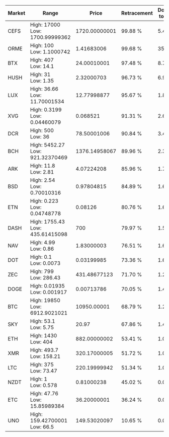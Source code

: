 | Market | Range | Price| Retracement | Doubles to 50% |
| --- | --- | --- | --- | --- |
| CEFS | High: 17000<br />Low: 1700.99999362 | 1720.00000001 | 99.88 % | 5.44 |
| ORME | High: 100<br />Low: 1.1000742 | 1.41683006 | 99.68 % | 35.68 |
| BTX | High: 407<br />Low: 14.1 | 24.00010001 | 97.48 % | 8.77 |
| HUSH | High: 31<br />Low: 1.35 | 2.32000703 | 96.73 % | 6.97 |
| LUX | High: 36.66<br />Low: 11.70001534 | 12.77998877 | 95.67 % | 1.89 |
| XVG | High: 0.3199<br />Low: 0.04460079 | 0.068521 | 91.31 % | 2.66 |
| DCR | High: 500<br />Low: 36 | 78.50001006 | 90.84 % | 3.41 |
| BCH | High: 5452.27<br />Low: 921.32370469 | 1376.14958067 | 89.96 % | 2.32 |
| ARK | High: 11.8<br />Low: 2.81 | 4.07224208 | 85.96 % | 1.79 |
| BSD | High: 2.54<br />Low: 0.70010316 | 0.97804815 | 84.89 % | 1.66 |
| ETN | High: 0.223<br />Low: 0.04748778 | 0.08126 | 80.76 % | 1.66 |
| DASH | High: 1755.43<br />Low: 435.61415098 | 700 | 79.97 % | 1.57 |
| NAV | High: 4.99<br />Low: 0.86 | 1.83000003 | 76.51 % | 1.60 |
| DOT | High: 0.1<br />Low: 0.0073 | 0.03199985 | 73.36 % | 1.68 |
| ZEC | High: 799<br />Low: 286.43 | 431.48677123 | 71.70 % | 1.26 |
| DOGE | High: 0.01935<br />Low: 0.001917 | 0.00713786 | 70.05 % | 1.49 |
| BTC | High: 19850<br />Low: 6912.9021021 | 10950.00001 | 68.79 % | 1.22 |
| SKY | High: 53.1<br />Low: 5.75 | 20.97 | 67.86 % | 1.40 |
| ETH | High: 1430<br />Low: 404 | 882.00000002 | 53.41 % | 1.04 |
| XMR | High: 493.7<br />Low: 158.21 | 320.17000005 | 51.72 % | 1.02 |
| LTC | High: 375<br />Low: 73.47 | 220.19999942 | 51.34 % | 1.02 |
| NZDT | High: 1<br />Low: 0.578 | 0.81000238 | 45.02 % | 0.00 |
| ETC | High: 47.76<br />Low: 15.85989384 | 36.20000001 | 36.24 % | 0.00 |
| UNO | High: 159.42700001<br />Low: 66.5 | 149.53020097 | 10.65 % | 0.00 |

